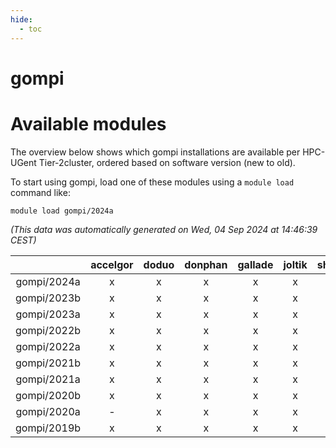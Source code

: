 ```yaml
---
hide:
  - toc
---
```


gompi
=====

# Available modules


The overview below shows which gompi installations are available per HPC-UGent Tier-2cluster, ordered based on software version (new to old).

To start using gompi, load one of these modules using a `module load` command like:

```shell
module load gompi/2024a
```

*(This data was automatically generated on Wed, 04 Sep 2024 at 14:46:39 CEST)*  

| |accelgor|doduo|donphan|gallade|joltik|shinx|skitty|
| :---: | :---: | :---: | :---: | :---: | :---: | :---: | :---: |
|gompi/2024a|x|x|x|x|x|x|x|
|gompi/2023b|x|x|x|x|x|x|x|
|gompi/2023a|x|x|x|x|x|x|x|
|gompi/2022b|x|x|x|x|x|-|x|
|gompi/2022a|x|x|x|x|x|x|x|
|gompi/2021b|x|x|x|x|x|-|x|
|gompi/2021a|x|x|x|x|x|-|x|
|gompi/2020b|x|x|x|x|x|-|x|
|gompi/2020a|-|x|x|x|x|-|x|
|gompi/2019b|x|x|x|x|x|-|x|
